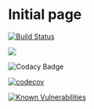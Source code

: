 # Initial page

[![Build Status](https://travis-ci.com/doronnahum/check-abilities.svg?branch=master)](https://travis-ci.com/doronnahum/check-abilities)

![](https://img.shields.io/bundlephobia/minzip/check-abilities)

![Codacy Badge](https://api.codacy.com/project/badge/Grade/45005f2e2b334040abc2787b0dd25954)

[![codecov](https://codecov.io/gh/doronnahum/check-abilities/branch/master/graph/badge.svg)](https://codecov.io/gh/doronnahum/check-abilities)

[![Known Vulnerabilities](https://snyk.io/test/github/doronnahum/check-abilities/badge.svg?targetFile=package.json)](https://snyk.io/test/github/doronnahum/check-abilities?targetFile=package.json)


